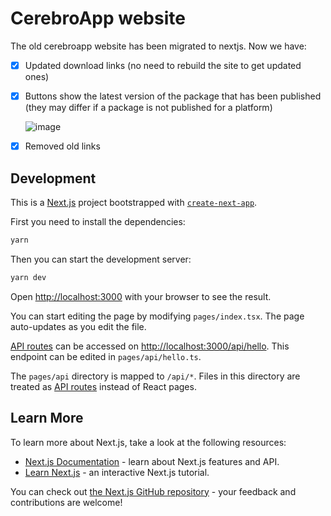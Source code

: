 # CerebroApp website

The old cerebroapp website has been migrated to nextjs.
Now we have:

- [x] Updated download links (no need to rebuild the site to get updated ones)
- [x] Buttons show the latest version of the package that has been published (they may differ if a package is not published for a platform)
  
  ![image](https://user-images.githubusercontent.com/77246331/181510875-4e2da373-1a40-4608-a3d3-8f1dc55db95a.png)

- [x] Removed old links

## Development

This is a [Next.js](https://nextjs.org/) project bootstrapped with [`create-next-app`](https://github.com/vercel/next.js/tree/canary/packages/create-next-app).

First you need to install the dependencies:

```bash
yarn
```

Then you can start the development server:

```bash
yarn dev
```

Open [http://localhost:3000](http://localhost:3000) with your browser to see the result.

You can start editing the page by modifying `pages/index.tsx`. The page auto-updates as you edit the file.

[API routes](https://nextjs.org/docs/api-routes/introduction) can be accessed on [http://localhost:3000/api/hello](http://localhost:3000/api/hello). This endpoint can be edited in `pages/api/hello.ts`.

The `pages/api` directory is mapped to `/api/*`. Files in this directory are treated as [API routes](https://nextjs.org/docs/api-routes/introduction) instead of React pages.

## Learn More

To learn more about Next.js, take a look at the following resources:

- [Next.js Documentation](https://nextjs.org/docs) - learn about Next.js features and API.
- [Learn Next.js](https://nextjs.org/learn) - an interactive Next.js tutorial.

You can check out [the Next.js GitHub repository](https://github.com/vercel/next.js/) - your feedback and contributions are welcome!
